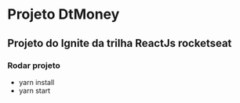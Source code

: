 # Projeto DtMoney 

## Projeto do Ignite da trilha ReactJs rocketseat
### Rodar projeto
- yarn install
- yarn start